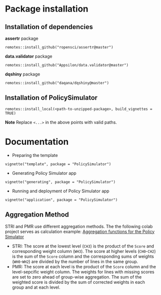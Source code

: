 # Package installation

## Installation of dependencies

**assertr** package

`remotes::install_github("ropensci/assertr@master")`

**data.validator** package

`remotes::install_github("Appsilon/data.validator@master")`

**dqshiny** package

`remotes::install_github("daqana/dqshiny@master")`

## Installation of PolicySimulator

`remotes::install_local(<path-to-unzipped-package>, build_vignettes = TRUE)`

**Note**
Replace `<...>` in the above points with valid paths.

# Documentation

- Preparing the template

```
vignette("template", package = "PolicySimulator")
```

- Generating Policy Simulator app

```
vignette("generating", package = "PolicySimulator")
```

- Running and deployment of Policy Simulator app

```
vignette("application", package = "PolicySimulator")
```

## Aggregation Method

STRI and PMR use different aggregation methods. The the following colab project serves as calculation example: [Aggregation functions for the Policy Simulator](https://colab.research.google.com/drive/173Xc1aA0PD8o-0e4dqxR94vIqYc3_OQX)

- STRI: The score at the lowest level (`CH3`) is the product of the `Score` and corresponding weight column (`WH3`). The score at higher levels (`CH0`-`CH2`) is the sum of the `Score` column and the corresponding sums of weights (`WH0`-`WH2`) are divided by the number of lines in the same group.
- PMR: The score at each level is the product of the `Score` column and the level-sepcific weight column. The weights for lines with missing scores are set to zero ahead of group-wise aggregation. The sum of the weighted score is divided by the sum of corrected weights in each group and at each level.
